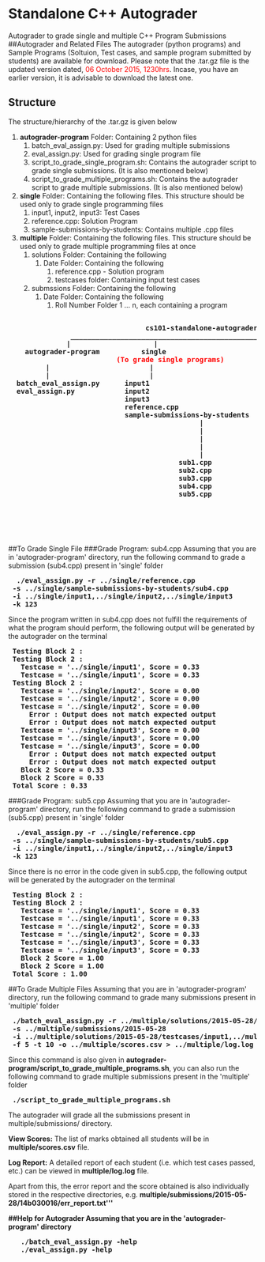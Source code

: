 # Standalone C++ Autograder
Autograder to grade single and multiple C++ Program Submissions
##Autograder and Related Files
The autograder (python programs) and Sample Programs (Soltuion, Test cases, and sample program submitted by students) are available for download. Please note that the .tar.gz file is the updated version dated, <font color="red">06 October 2015, 1230hrs</font>. Incase, you have an earlier version, it is advisable to download the latest one.


## Structure
The structure/hierarchy of the .tar.gz is given below

<ol>
<li> <b>autograder-program</b> Folder: Containing 2 python files 
<ol>
<li> batch_eval_assign.py: Used for grading multiple submissions
<li> eval_assign.py: Used for grading single program file
<li> script_to_grade_single_program.sh: Contains the autograder script to grade single submissions. (It is also mentioned below)
<li> script_to_grade_multiple_programs.sh: Contains the autograder script to grade multiple submissions. (It is also mentioned below)
</ol>
<li> <b>single</b> Folder: Containing the following files. This structure should be used only to grade single programming files
<ol>
<li>input1, input2, input3: Test Cases
<li>reference.cpp: Solution Program
<li>sample-submissions-by-students: Contains multiple .cpp files
</ol>
<li> <b>multiple</b> Folder: Containing the following files. This structure should be used only to grade multiple programming files at once
<ol>
<li>solutions Folder: Containing the following
<ol>
<li>Date Folder: Containing the following
<ol>
<li>reference.cpp - Solution program
<li>testcases folder: Containing input test cases
</ol>
</ol>
<li>submssions Folder: Containing the following
<ol>
<li>Date Folder: Containing the following
<ol>
<li>Roll Number Folder 1 ... n, each containing a program
</ol>
</ol>
</ol>
</ol>
</ol>

<pre>
<b>
                                 cs101-standalone-autograder-2015-10-06
               ___________________________________________________|___________________________________
              |                    |                                                                  | 
    autograder-program          single                                                           multiple 
                          <font color="red">(To grade single programs)                          (To grade multiple programs - batch) </font>                 
         |                        |                                                _______________|___________                                 
         |                        |                                               |                           |
  batch_eval_assign.py      input1                                            solutions                  submissions      
  eval_assign.py            input2                                                |                           |
                            input3                                           2015-05-28                 2015-05-28
                            reference.cpp                          _______________|                 __________|____________
                            sample-submissions-by-students        |               |                |          |            |
                                              |                   |               |                |          |            |
                                              |                   |               |                |          |            |
                                              |             reference.cpp      testcases         RollNo1    RollNo2  ...  RollNo_n  
                                              |                                   |                |           |            |
                                              |                                   |                |           |            |
                                         sub1.cpp                                 |                |           |            |
                                         sub2.cpp                                 |                |           |            |
                                         sub3.cpp                                 |            sub1.cpp    sub2.cpp   ...  sub_n.cpp
                                         sub4.cpp                                 |   
                                         sub5.cpp                              input1
                                                                               input2
                                                                               input3

</b>

</pre>


##To Grade Single File
###Grade Program: sub4.cpp
Assuming that you are in 'autograder-program' directory, run the following command to grade a submission (sub4.cpp) present in 'single' folder
<pre><b>  ./eval_assign.py -r ../single/reference.cpp 
 -s ../single/sample-submissions-by-students/sub4.cpp 
 -i ../single/input1,../single/input2,../single/input3 
 -k 123
</b></pre>
Since the program written in sub4.cpp does not fulfill the requirements of what the program should perform, the following output will be generated by the autograder on the terminal
<pre><b> Testing Block 2 :
 Testing Block 2 :
   Testcase = '../single/input1', Score = 0.33
   Testcase = '../single/input1', Score = 0.33
 Testing Block 2 :
   Testcase = '../single/input2', Score = 0.00
   Testcase = '../single/input2', Score = 0.00
   Testcase = '../single/input2', Score = 0.00
     Error : Output does not match expected output
     Error : Output does not match expected output
   Testcase = '../single/input3', Score = 0.00
   Testcase = '../single/input3', Score = 0.00
   Testcase = '../single/input3', Score = 0.00
     Error : Output does not match expected output
     Error : Output does not match expected output
   Block 2 Score = 0.33
   Block 2 Score = 0.33
 Total Score : 0.33
</b></pre>

###Grade Program: sub5.cpp
Assuming that you are in 'autograder-program' directory, run the following command to grade a submission (sub5.cpp) present in 'single' folder
<pre><b>  ./eval_assign.py -r ../single/reference.cpp 
 -s ../single/sample-submissions-by-students/sub5.cpp 
 -i ../single/input1,../single/input2,../single/input3 
 -k 123
</b></pre>
Since there is no error in the code given in sub5.cpp, the following output will be generated by the autograder on the terminal 

<pre><b> Testing Block 2 :
 Testing Block 2 :
   Testcase = '../single/input1', Score = 0.33
   Testcase = '../single/input1', Score = 0.33
   Testcase = '../single/input2', Score = 0.33
   Testcase = '../single/input2', Score = 0.33
   Testcase = '../single/input3', Score = 0.33
   Testcase = '../single/input3', Score = 0.33
   Block 2 Score = 1.00
   Block 2 Score = 1.00
 Total Score : 1.00
</b></pre>

##To Grade Multiple Files
Assuming that you are in 'autograder-program' directory, run the following command to grade many submissions present in 'multiple' folder
<pre><b> ./batch_eval_assign.py -r ../multiple/solutions/2015-05-28/reference.cpp
 -s ../multiple/submissions/2015-05-28
 -i ../multiple/solutions/2015-05-28/testcases/input1,../multiple/solutions/2015-05-28/testcases/input2,../multiple/solutions/2015-05-28/testcases/input3
 -f 5 -t 10 -o ../multiple/scores.csv > ../multiple/log.log
</b></pre>
Since this command is also given in <b>autograder-program/script_to_grade_multiple_programs.sh</b>, you can also run the following command to grade multiple submissions present in the 'multiple' folder
<pre><b> ./script_to_grade_multiple_programs.sh
</b></pre>
The autograder will grade all the submissions present in multiple/submissions/ directory. 

<b>View Scores:</b> The list of marks obtained all students will be in <b>multiple/scores.csv</b> file. 

<b>Log Report:</b> A detailed report of each student (i.e. which test cases passed, etc.) can be viewed in <b>multiple/log.log</b> file.

Apart from this, the error report and the score obtained is also individually stored in the respective directories, e.g. <b>multiple/submissions/2015-05-28/14b030016/err_report.txt'''

##Help for Autograder
Assuming that you are in the 'autograder-program' directory
<pre><b>   ./batch_eval_assign.py -help
   ./eval_assign.py -help
</b></pre>
